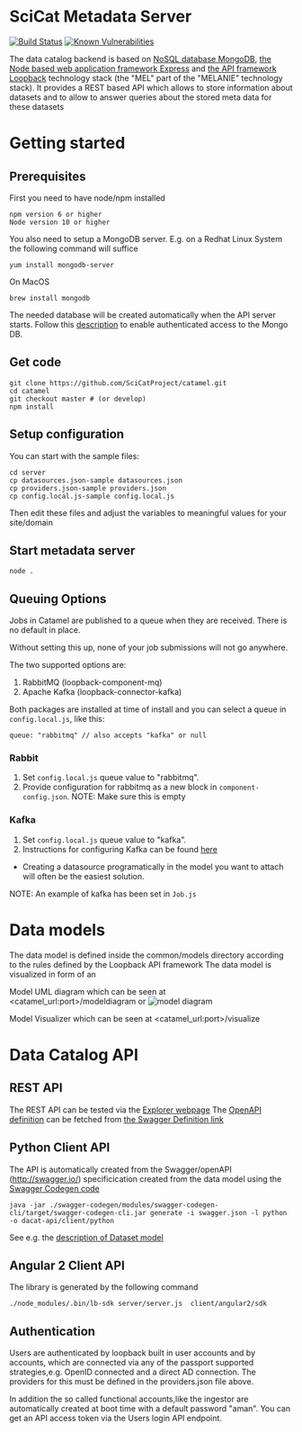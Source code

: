 # SciCat Metadata Server
[![Build Status](https://travis-ci.org/SciCatProject/catamel.svg?branch=develop)](https://travis-ci.org/SciCatProject/catamel)
[![Known Vulnerabilities](https://snyk.io/test/github/SciCatProject/catamel/develop/badge.svg)](https://snyk.io/test/github/SciCatProject/catamel/develop)

The data catalog backend is based on [NoSQL database MongoDB](https://www.mongodb.com/), [the Node based web application framework Express](http://expressjs.com/) and [the API framework Loopback](http://loopback.io/) technology stack (the "MEL" part of the "MELANIE" technology stack). It provides a REST based API which allows to store information about datasets and to allow to answer queries about the stored meta data for these datasets

# Getting started

## Prerequisites

First you need to have node/npm installed

```
npm version 6 or higher
Node version 10 or higher
```
You also need to setup a MongoDB server. E.g. on a Redhat Linux System the following command will suffice

```
yum install mongodb-server
```

On MacOS 
```
brew install mongodb
```


The needed database will be created automatically when the API server starts. Follow this [description](https://docs.mongodb.com/manual/tutorial/enable-authentication/) to enable authenticated access to the Mongo DB.

## Get code
```
git clone https://github.com/SciCatProject/catamel.git
cd catamel
git checkout master # (or develop)
npm install
```

## Setup configuration
You can start with the sample files:

```
cd server
cp datasources.json-sample datasources.json
cp providers.json-sample providers.json
cp config.local.js-sample config.local.js
```

Then edit these files and adjust the variables to meaningful values for your site/domain


## Start metadata server
```
node .
```

## Queuing Options

Jobs in Catamel are published to a queue when they are received. There is no default in place.

Without setting this up, none of your job submissions will not go anywhere.

The two supported options are:
1. RabbitMQ (loopback-component-mq)
2. Apache Kafka (loopback-connector-kafka)

Both packages are installed at time of install and you can select a queue in `config.local.js`, like this:

`queue: "rabbitmq" // also accepts "kafka" or null`


### Rabbit

1. Set `config.local.js` queue value to "rabbitmq".
2. Provide configuration for rabbitmq as a new block in `component-config.json`. NOTE: Make sure this is empty

### Kafka

1. Set `config.local.js` queue value to "kafka".
2. Instructions for configuring Kafka can be found [here](https://www.npmjs.com/package/loopback-connector-kafka)

* Creating a datasource programatically in the model you want to attach will often be the easiest solution.

NOTE: An example of kafka has been set in `Job.js`

# Data models

The data model is defined inside the common/models directory according to the rules defined by the Loopback API framework
The data model is visualized in form of an

Model UML diagram which can be seen at <catamel_url:port>/modeldiagram or
![model diagram](https://github.com/SciCatProject/catamel/blob/develop/CI/ESS/scicatmodeldiagram.png)

Model Visualizer which can be seen at <catamel_url:port>/visualize 

# Data Catalog API

## REST API

The REST API can be tested via the [Explorer webpage](http://localhost:3000/explorer)
The [OpenAPI definition](https://www.openapis.org/) can be fetched from  [the Swagger Definition link](http://localhost:3000/explorer/swagger.json)

## Python Client API
The API is automatically created from the Swagger/openAPI (http://swagger.io/) specificication created from the data model using the [Swagger Codegen code](https://github.com/swagger-api/swagger-codegen)

```
java -jar ./swagger-codegen/modules/swagger-codegen-cli/target/swagger-codegen-cli.jar generate -i swagger.json -l python -o dacat-api/client/python
```

See e.g. the [description of Dataset model](https://gitlab.psi.ch/MELANIE/catamel/blob/master/client/python/docs/Dataset.md)

## Angular 2 Client API
The library is generated by the following command
```
./node_modules/.bin/lb-sdk server/server.js  client/angular2/sdk
```

## Authentication
Users are authenticated by loopback built in user accounts and by accounts, which are connected via any of the passport supported strategies,e.g. OpenID connected and a direct AD connection. The providers for this must be defined in the providers.json file above.

In addition the so called functional accounts,like the ingestor are automatically created at boot time with a default password "aman". You can get an API access token via the Users login API endpoint.

